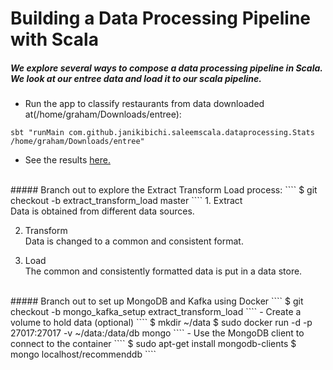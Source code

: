 # Building a Data Processing Pipeline with Scala
##### We explore several ways to compose a data processing pipeline in Scala. We look at our entree data and load it to our scala pipeline.

- Run the app to classify restaurants from data downloaded at(/home/graham/Downloads/entree):
````
sbt "runMain com.github.janikibichi.saleemscala.dataprocessing.Stats /home/graham/Downloads/entree"
````
- See the results [here.](https://asciinema.org/a/4U80cKuZarkPnnedgjNPkyzwI)
<br>
##### Branch out to explore the Extract Transform Load process:
````
$ git checkout -b extract_transform_load master
````
1. Extract<br>
Data is obtained from different data sources.

2. Transform<br>
Data is changed to a common and consistent format.

3. Load<br>
The common and consistently formatted data is put in a data store.
<br>
##### Branch out to set up MongoDB and Kafka using Docker
````
$ git checkout -b mongo_kafka_setup extract_transform_load
````
- Create a volume to hold data (optional)
````
$ mkdir ~/data
$ sudo docker run -d -p 27017:27017 -v ~/data:/data/db mongo
````
- Use the MongoDB client to connect to the container
````
$ sudo apt-get install mongodb-clients
$ mongo localhost/recommenddb
````


